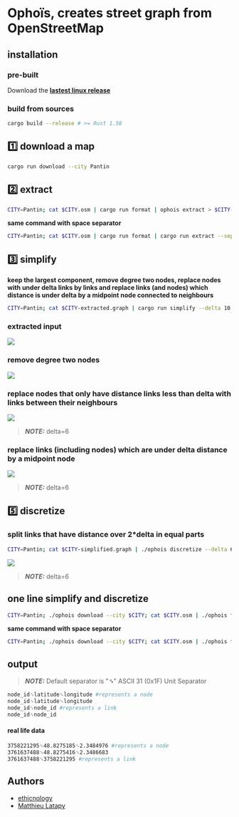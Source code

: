 # Ophoïs, creates street graph from OpenStreetMap

## installation

### pre-built

Download the
[**lastest linux release**](https://github.com/ethicnology/ophois/releases)

### build from sources

```sh
cargo build --release # >= Rust 1.58
```

## :one: download a map

```sh
cargo run download --city Pantin
```

## :two: extract

```sh
CITY=Pantin; cat $CITY.osm | cargo run format | ophois extract > $CITY-extracted.graph
```

**same command with space separator**

```sh
CITY=Pantin; cat $CITY.osm | cargo run format | cargo run extract --separator ' ' > $CITY-extracted.graph
```

## :three: simplify

**keep the largest component, remove degree two nodes, replace nodes with under delta links by links and replace links (and nodes) which distance is under delta by a midpoint node connected to neighbours**

```sh
CITY=Pantin; cat $CITY-extracted.graph | cargo run simplify --delta 10.0 > $CITY-simplified.graph
```

### extracted input

![](https://github.com/ethicnology/osmtograph/blob/main/datasets/cailles.png)

### remove degree two nodes

![](https://github.com/ethicnology/osmtograph/blob/main/datasets/test_remove_degree_two_nodes_after.png)

### replace nodes that only have distance links less than delta with links between their neighbours

![](https://github.com/ethicnology/osmtograph/blob/main/datasets/test_remove_under_delta_nodes_after_delta=6.png)

> **_NOTE:_** delta=6

### replace links (including nodes) which are under delta distance by a midpoint node

![](https://github.com/ethicnology/osmtograph/blob/main/datasets/test_remove_under_delta_links_after_delta=6.png)

> **_NOTE:_** delta=6

## :five: discretize

### split links that have distance over 2*delta in equal parts

```sh
CITY=Pantin; cat $CITY-simplified.graph | ./ophois discretize --delta 6.0 > $CITY-discretized.graph
```

![](https://github.com/ethicnology/osmtograph/blob/main/datasets/test_discretize_after_delta=6.png)

> **_NOTE:_** delta=6

## one line simplify and discretize

```sh
CITY=Pantin; ./ophois download --city $CITY; cat $CITY.osm | ./ophois format | ./ophois extract | ./ophois simplify --delta 10 | ./ophois discretize --delta 5 > $CITY.graph
```

**same command with space separator**

```sh
CITY=Pantin; ./ophois download --city $CITY; cat $CITY.osm | ./ophois format | ./ophois extract -s ' ' | ./ophois simplify -s ' ' -d 10 | ./ophois discretize -s ' ' -d 5 > $CITY.graph
```

## output

> **_NOTE:_** Default separator is "**␟**" ASCII 31 (0x1F) Unit Separator

```sh
node_id␟latitude␟longitude #represents a node
node_id␟latitude␟longitude
node_id␟node_id #represents a link
node_id␟node_id
```

#### real life data

```sh
3758221295␟48.8275185␟2.3484976 #represents a node
3761637488␟48.8275416␟2.3486683
3761637488␟3758221295 #represents a link
```

## Authors
* [ethicnology](https://github.com/ethicnology)
* [Matthieu Latapy](https://www-complexnetworks.lip6.fr/~latapy/)
